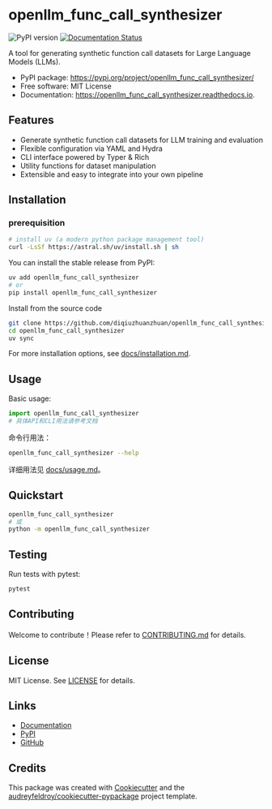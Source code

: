 # openllm_func_call_synthesizer

![PyPI version](https://img.shields.io/pypi/v/openllm_func_call_synthesizer.svg)
[![Documentation Status](https://readthedocs.org/projects/openllm_func_call_synthesizer/badge/?version=latest)](https://openllm_func_call_synthesizer.readthedocs.io/en/latest/?version=latest)

A tool for generating synthetic function call datasets for Large Language Models (LLMs).

* PyPI package: https://pypi.org/project/openllm_func_call_synthesizer/
* Free software: MIT License
* Documentation: https://openllm_func_call_synthesizer.readthedocs.io.

## Features

- Generate synthetic function call datasets for LLM training and evaluation
- Flexible configuration via YAML and Hydra
- CLI interface powered by Typer & Rich
- Utility functions for dataset manipulation
- Extensible and easy to integrate into your own pipeline

## Installation
### prerequisition

```sh
# install uv (a modern python package management tool)
curl -LsSf https://astral.sh/uv/install.sh | sh
```


You can install the stable release from PyPI:

```sh
uv add openllm_func_call_synthesizer
# or
pip install openllm_func_call_synthesizer
```

Install from the source code
```sh
git clone https://github.com/diqiuzhuanzhuan/openllm_func_call_synthesizer.git
cd openllm_func_call_synthesizer
uv sync
```

For more installation options, see [docs/installation.md](docs/installation.md).

## Usage

Basic usage:

```python
import openllm_func_call_synthesizer
# 具体API和CLI用法请参考文档
```

命令行用法：

```sh
openllm_func_call_synthesizer --help
```

详细用法见 [docs/usage.md](docs/usage.md)。

## Quickstart

```sh
openllm_func_call_synthesizer
# 或
python -m openllm_func_call_synthesizer
```

## Testing

Run tests with pytest:

```sh
pytest
```

## Contributing

Welcome to contribute！Please refer to [CONTRIBUTING.md](CONTRIBUTING.md) for details.

## License

MIT License. See [LICENSE](LICENSE) for details.

## Links

- [Documentation](https://openllm_func_call_synthesizer.readthedocs.io)
- [PyPI](https://pypi.org/project/openllm_func_call_synthesizer/)
- [GitHub](https://github.com/diqiuzhuanzhuan/openllm_func_call_synthesizer)

## Credits

This package was created with [Cookiecutter](https://github.com/audreyfeldroy/cookiecutter) and the [audreyfeldroy/cookiecutter-pypackage](https://github.com/audreyfeldroy/cookiecutter-pypackage) project template.
